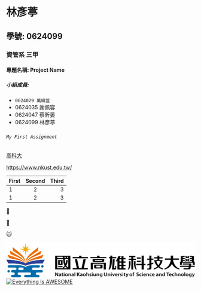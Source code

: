 # 林彥葶

## 學號: 0624099

### 資管系 三甲

#### 專題名稱: Project Name

##### 小組成員:
* `0624029 萬緯萱`
* 0624035 謝佩容
* 0624047 蔡昕晏
* 0624099 林彥葶

###### `My First Assignment`

[高科大](https://www.nkust.edu.tw/)

<https://www.nkust.edu.tw/>

|First|Second|Third|
|:----|:----:|----:|
|1|2|3|
|1|2|3|

:turtle:

:sheep:

:cat:

![nkust](nkust.png "nkust")
[![Everything Is AWESOME](https://img.youtube.com/vi/StTqXEQ2l-Y/0.jpg)](https://www.youtube.com/watch?v=StTqXEQ2l-Y "Everything Is AWESOME")
